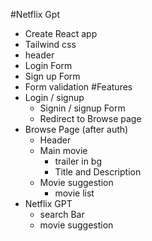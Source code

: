 #Netflix Gpt

- Create React app
- Tailwind css
- header
- Login Form
- Sign up Form
- Form validation
#Features
- Login / signup
    - Signin / signup Form
    - Redirect to Browse page
- Browse Page (after auth)
    - Header
    - Main movie
        - trailer in bg
        - Title and Description
    - Movie suggestion
        - movie list
- Netflix GPT
    - search Bar
    - movie suggestion